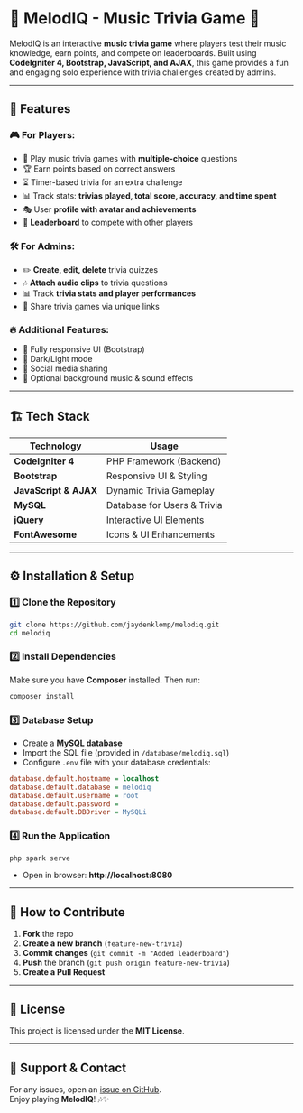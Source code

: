# 🎵 MelodIQ - Music Trivia Game 🎵

MelodIQ is an interactive **music trivia game** where players test their music knowledge, earn points, and compete on leaderboards. Built using **CodeIgniter 4, Bootstrap, JavaScript, and AJAX**, this game provides a fun and engaging solo experience with trivia challenges created by admins.

---

## 🚀 Features

### 🎮 **For Players:**
- 🎵 Play music trivia games with **multiple-choice** questions
- 🏆 Earn points based on correct answers
- ⏳ Timer-based trivia for an extra challenge
- 📊 Track stats: **trivias played, total score, accuracy, and time spent**
- 🎭 User **profile with avatar and achievements**
- 🏅 **Leaderboard** to compete with other players

### 🛠 **For Admins:**
- ✏️ **Create, edit, delete** trivia quizzes
- 🎶 **Attach audio clips** to trivia questions
- 📊 Track **trivia stats and player performances**
- 🔗 Share trivia games via unique links

### 🔥 **Additional Features:**
- 🎨 Fully responsive UI (Bootstrap)
- 🌇 Dark/Light mode
- 📢 Social media sharing
- 🎿 Optional background music & sound effects

---

## 🏗️ Tech Stack

| **Technology**  | **Usage** |
|----------------|------------------|
| **CodeIgniter 4** | PHP Framework (Backend) |
| **Bootstrap** | Responsive UI & Styling |
| **JavaScript & AJAX** | Dynamic Trivia Gameplay |
| **MySQL** | Database for Users & Trivia |
| **jQuery** | Interactive UI Elements |
| **FontAwesome** | Icons & UI Enhancements |

---

## ⚙️ Installation & Setup

### 1️⃣ Clone the Repository
```sh
git clone https://github.com/jaydenklomp/melodiq.git
cd melodiq
```

### 2️⃣ Install Dependencies
Make sure you have **Composer** installed. Then run:
```sh
composer install
```

### 3️⃣ Database Setup
- Create a **MySQL database**
- Import the SQL file (provided in `/database/melodiq.sql`)
- Configure `.env` file with your database credentials:
```ini
database.default.hostname = localhost
database.default.database = melodiq
database.default.username = root
database.default.password = 
database.default.DBDriver = MySQLi
```

### 4️⃣ Run the Application
```sh
php spark serve
```
- Open in browser: **http://localhost:8080**

---

## 📌 How to Contribute
1. **Fork** the repo
2. **Create a new branch** (`feature-new-trivia`)
3. **Commit changes** (`git commit -m "Added leaderboard"`)
4. **Push** the branch (`git push origin feature-new-trivia`)
5. **Create a Pull Request**

---

## 📝 License
This project is licensed under the **MIT License**.

---

## 🌟 Support & Contact
For any issues, open an [issue on GitHub](https://github.com/JaydenKlomp/melodiq/issues).  
Enjoy playing **MelodIQ**! 🎶✨  
